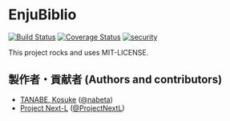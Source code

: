 # EnjuBiblio
[<img src="https://travis-ci.com/next-l/enju_biblio.svg?branch=1.3" alt="Build
Status" />](https://travis-ci.com/next-l/enju_biblio) [<img
src="https://coveralls.io/repos/next-l/enju_biblio/badge.svg?branch=1.3&servic
e=github" alt="Coverage Status"
/>](https://coveralls.io/github/next-l/enju_biblio?branch=1.3) [<img
src="https://hakiri.io/github/next-l/enju_biblio/1.3.svg" alt="security"
/>](https://hakiri.io/github/next-l/enju_biblio/1.3)

This project rocks and uses MIT-LICENSE.

## 製作者・貢献者 (Authors and contributors)
* [TANABE, Kosuke](https://github.com/nabeta) ([@nabeta](https://twitter.com/nabeta))
* [Project Next-L](https://www.next-l.jp) ([@ProjectNextL](https://twitter.com/ProjectNextL))

